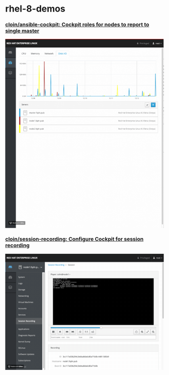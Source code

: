 # rhel-8-demos

### [cloin/ansible-cockpit: Cockpit roles for nodes to report to single master](https://github.com/cloin/ansible-cockpit)
![session recording gif](https://raw.githubusercontent.com/cloin/ansible-cockpit/master/cockpit-dashboard.gif)

### [cloin/session-recording: Configure Cockpit for session recording](https://github.com/cloin/session-recording)
![cockpit dashboard gif](https://raw.githubusercontent.com/cloin/session-recording/master/cockpit-session-recording.gif)

